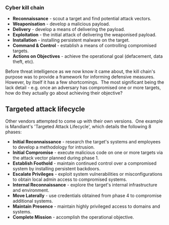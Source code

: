 ### Cyber kill chain

- **Reconnaissance** - scout a target and find potential attack vectors.    
- **Weaponisation** - develop a malicious payload.
- **Delivery** - develop a means of delivering the payload.
- **Exploitation** - the initial attack of delivering the weaponised payload.
- **Installation** - installing persistent malware on the target.
- **Command & Control** - establish a means of controlling compromised targets.
- **Actions on Objectives** - achieve the operational goal (defacement, data theft, etc).

Before threat intelligence as we now know it came about, the kill chain's purpose was to provide a framework for informing defensive measures.  However, by itself it has a few shortcomings.  The most significant being the lack detail - e.g. once an adversary has compromised one or more targets, how do they actually go about achieving their objective?

## Targeted attack lifecycle

Other vendors attempted to come up with their own versions.  One example is Mandiant's 'Targeted Attack Lifecycle', which details the following 8 phases:

- **Initial Reconnaissance** - research the target's systems and employees to develop a methodology for intrusion.
- **Initial Compromise** - execute malicious code on one or more targets via the attack vector planned during phase 1.
- **Establish Foothold** - maintain continued control over a compromised system by installing persistent backdoors.
- **Escalate Privileges** - exploit system vulnerabilities or misconfigurations to obtain local admin access to compromised systems.
- **Internal Reconnaissance** - explore the target's internal infrastructure and environment.
- **Move Laterally** - use credentials obtained from phase 4 to compromise additional systems.
- **Maintain Presence** - maintain highly privileged access to domains and systems.
- **Complete Mission** - accomplish the operational objective.